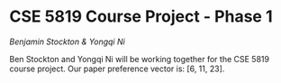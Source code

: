 # CSE 5819 Course Project - Phase 1
*Benjamin Stockton & Yongqi Ni*

Ben Stockton and Yongqi Ni will be working together for the CSE 5819 course project. Our paper preference vector is: [6, 11, 23].
